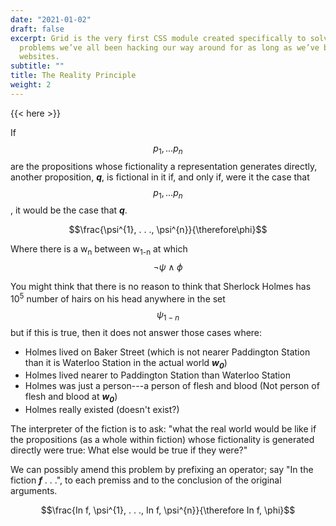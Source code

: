 ```yaml
---
date: "2021-01-02"
draft: false
excerpt: Grid is the very first CSS module created specifically to solve the layout
  problems we’ve all been hacking our way around for as long as we’ve been making
  websites.
subtitle: ""
title: The Reality Principle
weight: 2
---
```


{{< here >}}


If $$p_{1}, . . . p_{n}$$ are the propositions whose fictionality a representation generates directly, another proposition, ***q***, is fictional in it if, and only if, were it the case that $$p_{1}, . . . p_{n}$$, it would be the case that ***q***.

$$\frac{\psi^{1}, . . ., \psi^{n}}{\therefore\phi}$$

Where there is a w<sub>n</sub> between w<sub>1-n</sub> at which $$\neg\psi\land\phi$$ 

You might think that there is no reason to think that Sherlock Holmes has 10<sup>5</sup> number of hairs on his head anywhere in the set $$\psi_{1-n}$$ but if this is true, then it does not answer those cases where:

* Holmes lived on Baker Street (which is not nearer Paddington Station than it is Waterloo Station in the actual world ***w<sub>0</sub>***)
* Holmes lived nearer to Paddington Station than Waterloo Station
* Holmes was just a person---a person of flesh and blood (Not person of flesh and blood at ***w<sub>0</sub>***)
* Holmes really existed (doesn't exist?)

The interpreter of the fiction is to ask: "what the real world would be like if the propositions (as a whole within fiction) whose fictionality is generated directly were true: What else would be true if they were?"

We can possibly amend this problem by prefixing an operator; say "In the fiction ***f*** . . .", to each premiss and to the conclusion of the original arguments.

$$\frac{In f, \psi^{1}, . . ., In f, \psi^{n}}{\therefore In f, \phi}$$
